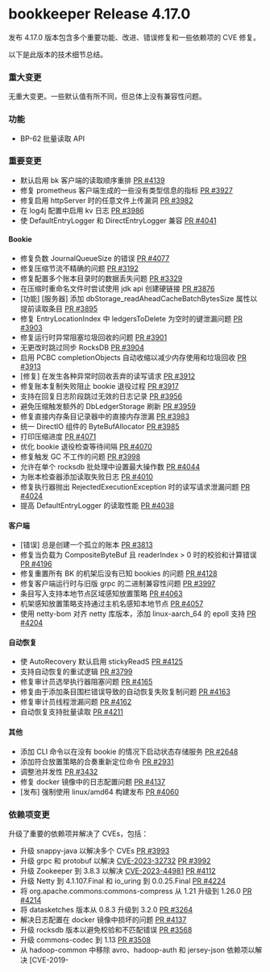 # bookkeeper Release 4.17.0

发布 4.17.0 版本包含多个重要功能、改进、错误修复和一些依赖项的 CVE 修复。

以下是此版本的技术细节总结。

### 重大变更

无重大变更。一些默认值有所不同，但总体上没有兼容性问题。

### 功能

- BP-62 批量读取 API

### 重要变更

- 默认启用 bk 客户端的读取顺序重排 [PR #4139](https://github.com/apache/bookkeeper/pull/4139)
- 修复 prometheus 客户端生成的一些没有类型信息的指标 [PR #3927](https://github.com/apache/bookkeeper/pull/3927)
- 修复启用 httpServer 时的任意文件上传漏洞 [PR #3982](https://github.com/apache/bookkeeper/pull/3982)
- 在 log4j 配置中启用 kv 日志 [PR #3986](https://github.com/apache/bookkeeper/pull/3986)
- 使 DefaultEntryLogger 和 DirectEntryLogger 兼容 [PR #4041](https://github.com/apache/bookkeeper/pull/4041)

#### Bookie

- 修复负数 JournalQueueSize 的错误 [PR #4077](https://github.com/apache/bookkeeper/pull/4077)
- 修复压缩节流不精确的问题 [PR #3192](https://github.com/apache/bookkeeper/pull/3192)
- 修复配置多个账本目录时的数据丢失问题 [PR #3329](https://github.com/apache/bookkeeper/pull/3329)
- 在压缩时重命名文件时尝试使用 jdk api 创建硬链接 [PR #3876](https://github.com/apache/bookkeeper/pull/3876)
- [功能] [服务器] 添加 dbStorage_readAheadCacheBatchBytesSize 属性以提前读取条目 [PR #3895](https://github.com/apache/bookkeeper/pull/3895)
- 修复 EntryLocationIndex 中 ledgersToDelete 为空时的键泄漏问题 [PR #3903](https://github.com/apache/bookkeeper/pull/3903)
- 修复运行时异常阻塞垃圾回收的问题 [PR #3901](https://github.com/apache/bookkeeper/pull/3901)
- 无更改时跳过同步 RocksDB [PR #3904](https://github.com/apache/bookkeeper/pull/3904)
- 启用 PCBC completionObjects 自动收缩以减少内存使用和垃圾回收 [PR #3913](https://github.com/apache/bookkeeper/pull/3913)
- [修复] 在发生各种异常时回收丢弃的读写请求 [PR #3912](https://github.com/apache/bookkeeper/pull/3912)
- 修复账本复制失败阻止 bookie 退役过程 [PR #3917](https://github.com/apache/bookkeeper/pull/3917)
- 支持在回复日志阶段跳过无效的日志记录 [PR #3956](https://github.com/apache/bookkeeper/pull/3956)
- 避免压缩触发额外的 DbLedgerStorage 刷新 [PR #3959](https://github.com/apache/bookkeeper/pull/3959)
- 修复直接内存条目记录器中的直接内存泄漏 [PR #3983](https://github.com/apache/bookkeeper/pull/3983)
- 统一 DirectIO 组件的 ByteBufAllocator [PR #3985](https://github.com/apache/bookkeeper/pull/3985)
- 打印压缩进度 [PR #4071](https://github.com/apache/bookkeeper/pull/4071)
- 优化 bookie 退役检查等待间隔 [PR #4070](https://github.com/apache/bookkeeper/pull/4070)
- 修复触发 GC 不工作的问题 [PR #3998](https://github.com/apache/bookkeeper/pull/3998)
- 允许在单个 rocksdb 批处理中设置最大操作数 [PR #4044](https://github.com/apache/bookkeeper/pull/4044)
- 为账本检查器添加读取失败日志 [PR #4010](https://github.com/apache/bookkeeper/pull/4010)
- 修复执行器抛出 RejectedExecutionException 时的读写请求泄漏问题 [PR #4024](https://github.com/apache/bookkeeper/pull/4024)
- 提高 DefaultEntryLogger 的读取性能 [PR #4038](https://github.com/apache/bookkeeper/pull/4038)

#### 客户端

- [错误] 总是创建一个孤立的账本 [PR #3813](https://github.com/apache/bookkeeper/pull/3813)
- 修复当负载为 CompositeByteBuf 且 readerIndex > 0 时的校验和计算错误 [PR #4196](https://github.com/apache/bookkeeper/pull/4196)
- 修复重置所有 BK 的机架后没有已知 bookies 的问题 [PR #4128](https://github.com/apache/bookkeeper/pull/4128)
- 修复客户端运行时与旧版 grpc 的二进制兼容性问题 [PR #3997](https://github.com/apache/bookkeeper/pull/3997)
- 条目写入支持本地节点区域感知放置策略 [PR #4063](https://github.com/apache/bookkeeper/pull/4063)
- 机架感知放置策略支持通过主机名感知本地节点 [PR #4057](https://github.com/apache/bookkeeper/pull/4057)
- 使用 netty-bom 对齐 netty 库版本，添加 linux-aarch_64 的 epoll 支持 [PR #4204](https://github.com/apache/bookkeeper/pull/4204)

#### 自动恢复

- 使 AutoRecovery 默认启用 stickyReadS [PR #4125](https://github.com/apache/bookkeeper/pull/4125)
- 支持自动恢复的重试逻辑 [PR #3799](https://github.com/apache/bookkeeper/pull/3799)
- 修复审计员选举执行器阻塞问题 [PR #4165](https://github.com/apache/bookkeeper/pull/4165)
- 修复由于添加条目围栏错误导致的自动恢复失败复制问题 [PR #4163](https://github.com/apache/bookkeeper/pull/4163)
- 修复审计员线程泄漏问题 [PR #4162](https://github.com/apache/bookkeeper/pull/4162)
- 自动恢复支持批量读取 [PR #4211](https://github.com/apache/bookkeeper/pull/4211)

#### 其他

- 添加 CLI 命令以在没有 bookie 的情况下启动状态存储服务 [PR #2648](https://github.com/apache/bookkeeper/pull/2648)
- 添加符合放置策略的合奏重新定位命令 [PR #2931](https://github.com/apache/bookkeeper/pull/2931)
- 调整池并发性 [PR #3432](https://github.com/apache/bookkeeper/pull/3432)
- 修复 docker 镜像中的日志配置问题 [PR #4137](https://github.com/apache/bookkeeper/pull/4137)
- [发布] 强制使用 linux/amd64 构建发布 [PR #4060](https://github.com/apache/bookkeeper/pull/4060)

### 依赖项变更

升级了重要的依赖项并解决了 CVEs，包括：

- 升级 snappy-java 以解决多个 CVEs [PR #3993](https://github.com/apache/bookkeeper/pull/3993)
- 升级 grpc 和 protobuf 以解决 [CVE-2023-32732](https://github.com/advisories/GHSA-9hxf-ppjv-w6rq) [PR #3992](https://github.com/apache/bookkeeper/pull/3992)
- 升级 Zookeeper 到 3.8.3 以解决 [CVE-2023-44981](https://github.com/advisories/GHSA-7286-pgfv-vxvh) [PR #4112](https://github.com/apache/bookkeeper/pull/4112)
- 升级 Netty 到 4.1.107.Final 和 io_uring 到 0.0.25.Final [PR #4224](https://github.com/apache/bookkeeper/pull/4224)
- 将 org.apache.commons:commons-compress 从 1.21 升级到 1.26.0 [PR #4214](https://github.com/apache/bookkeeper/pull/4214)
- 将 datasketches 版本从 0.8.3 升级到 3.2.0 [PR #3264](https://github.com/apache/bookkeeper/pull/3264)
- 解决日志配置在 docker 镜像中损坏的问题 [PR #4137](https://github.com/apache/bookkeeper/pull/4137)
- 升级 rocksdb 版本以避免校验和不匹配错误 [PR #3568](https://github.com/apache/bookkeeper/pull/3568)
- 升级 commons-codec 到 1.13 [PR #3508](https://github.com/apache/bookkeeper/pull/3508)
- 从 hadoop-common 中移除 avro、hadoop-auth 和 jersey-json 依赖项以解决 [CVE-2019-